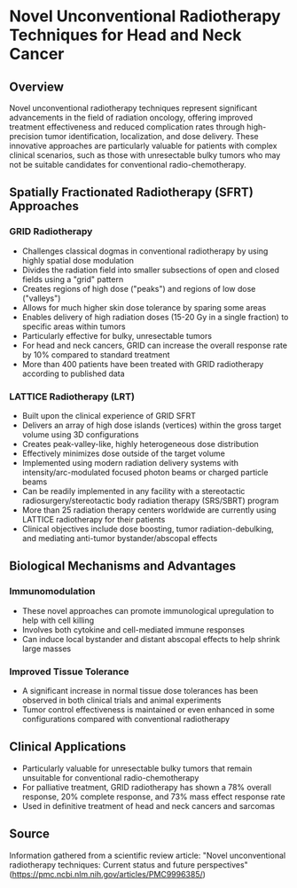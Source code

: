 # Novel Unconventional Radiotherapy Techniques for Head and Neck Cancer

## Overview
Novel unconventional radiotherapy techniques represent significant advancements in the field of radiation oncology, offering improved treatment effectiveness and reduced complication rates through high-precision tumor identification, localization, and dose delivery. These innovative approaches are particularly valuable for patients with complex clinical scenarios, such as those with unresectable bulky tumors who may not be suitable candidates for conventional radio-chemotherapy.

## Spatially Fractionated Radiotherapy (SFRT) Approaches

### GRID Radiotherapy
- Challenges classical dogmas in conventional radiotherapy by using highly spatial dose modulation
- Divides the radiation field into smaller subsections of open and closed fields using a "grid" pattern
- Creates regions of high dose ("peaks") and regions of low dose ("valleys")
- Allows for much higher skin dose tolerance by sparing some areas
- Enables delivery of high radiation doses (15-20 Gy in a single fraction) to specific areas within tumors
- Particularly effective for bulky, unresectable tumors
- For head and neck cancers, GRID can increase the overall response rate by 10% compared to standard treatment
- More than 400 patients have been treated with GRID radiotherapy according to published data

### LATTICE Radiotherapy (LRT)
- Built upon the clinical experience of GRID SFRT
- Delivers an array of high dose islands (vertices) within the gross target volume using 3D configurations
- Creates peak-valley-like, highly heterogeneous dose distribution
- Effectively minimizes dose outside of the target volume
- Implemented using modern radiation delivery systems with intensity/arc-modulated focused photon beams or charged particle beams
- Can be readily implemented in any facility with a stereotactic radiosurgery/stereotactic body radiation therapy (SRS/SBRT) program
- More than 25 radiation therapy centers worldwide are currently using LATTICE radiotherapy for their patients
- Clinical objectives include dose boosting, tumor radiation-debulking, and mediating anti-tumor bystander/abscopal effects

## Biological Mechanisms and Advantages

### Immunomodulation
- These novel approaches can promote immunological upregulation to help with cell killing
- Involves both cytokine and cell-mediated immune responses
- Can induce local bystander and distant abscopal effects to help shrink large masses

### Improved Tissue Tolerance
- A significant increase in normal tissue dose tolerances has been observed in both clinical trials and animal experiments
- Tumor control effectiveness is maintained or even enhanced in some configurations compared with conventional radiotherapy

## Clinical Applications
- Particularly valuable for unresectable bulky tumors that remain unsuitable for conventional radio-chemotherapy
- For palliative treatment, GRID radiotherapy has shown a 78% overall response, 20% complete response, and 73% mass effect response rate
- Used in definitive treatment of head and neck cancers and sarcomas

## Source
Information gathered from a scientific review article: "Novel unconventional radiotherapy techniques: Current status and future perspectives" (https://pmc.ncbi.nlm.nih.gov/articles/PMC9996385/)
